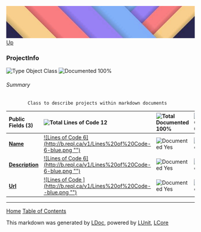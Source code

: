 ![](../Content/LDoc-banner-small.png "")
[Up](../LDoc.md)

### ProjectInfo

![Type Object Class](http://b.repl.ca/v1/Type-Object%20Class-blue.png "") ![Documented 100%](http://b.repl.ca/v1/Documented-100%25-brightgreen.png "")




###### Summary

            Class to describe projects within markdown documents
            

Public   Fields (3) | ![Total Lines of Code 12](http://b.repl.ca/v1/Total%20Lines%20of%20Code-12-blue.png "") | ![Total Documented 100%](http://b.repl.ca/v1/Total%20Documented-100%25-brightgreen.png "") | ![Total Coverage 0%](http://b.repl.ca/v1/Total%20Coverage-0%25-red.png "")
:---  | :---  | :---  | :--- 
**[Name](ProjectInfo_Name.md)** | [![Lines of Code 6](http://b.repl.ca/v1/Lines%20of%20Code-6-blue.png &quot;&quot;)](../Markdown/ProjectInfo.cs) | ![Documented Yes](http://b.repl.ca/v1/Documented-Yes-brightgreen.png "") | ![Covered No](http://b.repl.ca/v1/Covered-No-red.png "")
**[Description](ProjectInfo_Description.md)** | [![Lines of Code 6](http://b.repl.ca/v1/Lines%20of%20Code-6-blue.png &quot;&quot;)](../Markdown/ProjectInfo.cs) | ![Documented Yes](http://b.repl.ca/v1/Documented-Yes-brightgreen.png "") | ![Covered No](http://b.repl.ca/v1/Covered-No-red.png "")
**[Url](ProjectInfo_Url.md)** | [![Lines of Code ](http://b.repl.ca/v1/Lines%20of%20Code--blue.png &quot;&quot;)](../Markdown/ProjectInfo.cs) | ![Documented Yes](http://b.repl.ca/v1/Documented-Yes-brightgreen.png "") | ![Covered No](http://b.repl.ca/v1/Covered-No-red.png "")




---

[Home](../../README.md) [Table of Contents](../../TableOfContents.md)

This markdown was generated by [LDoc](https://github.com/CodeSingularity/LDoc), powered by [LUnit](https://github.com/CodeSingularity/LUnit), [LCore](https://github.com/CodeSingularity/LCore)
